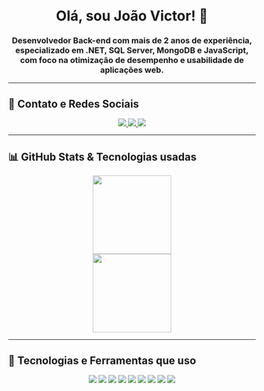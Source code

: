 <h1 align="center">Olá, sou João Victor! 👋</h1>
<h3 align="center">Desenvolvedor Back-end com mais de 2 anos de experiência, especializado em .NET, SQL Server, MongoDB e JavaScript, com foco na otimização de desempenho e usabilidade de aplicações web.</h3>

---

## 📌 Contato e Redes Sociais  
<p align="center">
  <a href="http://www.linkedin.com/in/jo%C3%A3o-victor-33b0b0208">
    <img src="https://img.shields.io/badge/LinkedIn-0077B5?style=for-the-badge&logo=linkedin&logoColor=white"/>
  </a>
  <a href="https://mail.google.com/mail/?view=cm&fs=1&to=joaovicto2077@gmail.com&su=Contato%20Curr%C3%ADculo&body=Olá,%20estou%20interessado%20em%20mais%20informações%20sobre%20seu%20perfil.">
    <img src="https://img.shields.io/badge/Gmail-D14836?style=for-the-badge&logo=gmail&logoColor=white"/>
  </a>
  <a href="https://wa.me/5588999032878">
    <img src="https://img.shields.io/badge/WhatsApp-25D366?style=for-the-badge&logo=whatsapp&logoColor=white"/>
  </a>
  <!--
  <a href="https://www.seusite.com/curriculo">
    <img src="https://img.shields.io/badge/Currículo-FF5733?style=for-the-badge&logo=file&logoColor=white"/>
  </a>
  -->
</p>

---

## 📊 **GitHub Stats & Tecnologias usadas**
<p align="center">
  <img height="160em" src="https://github-readme-stats.vercel.app/api?username=joaovictor-devcode&show_icons=true&theme=tokyonight"/>
  <br>
  <img height="160em" src="https://github-readme-stats.vercel.app/api/top-langs/?username=joaovictor-devcode&hide_progress=true"/>
</p>

---

## 💾 **Tecnologias e Ferramentas que uso**
<p align="center">
  <img src="https://img.shields.io/badge/C%23-239120?style=for-the-badge&logo=c-sharp&logoColor=white"/>
  <img src="https://img.shields.io/badge/.NET%20Framework-512BD4?style=for-the-badge&logo=dotnet&logoColor=white"/>
  <img src="https://img.shields.io/badge/JavaScript-F7DF1E?style=for-the-badge&logo=javascript&logoColor=black"/>
  <img src="https://img.shields.io/badge/CSHTML-5C2D91?style=for-the-badge&logo=dotnet&logoColor=white"/>
  <img src="https://img.shields.io/badge/SQL%20Server-CC2927?style=for-the-badge&logo=microsoft-sql-server&logoColor=white"/>
  <img src="https://img.shields.io/badge/MongoDB-47A248?style=for-the-badge&logo=mongodb&logoColor=white"/>
  <img src="https://img.shields.io/badge/Postman-FF6C37?style=for-the-badge&logo=postman&logoColor=white"/>
  <img src="https://img.shields.io/badge/APIs-0088CC?style=for-the-badge&logo=api&logoColor=white"/>
  <img src="https://img.shields.io/badge/Microservices-1E1E2E?style=for-the-badge&logo=cloud&logoColor=white"/>
</p>
